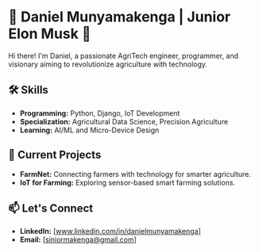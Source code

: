 # 🌟 Daniel Munyamakenga | Junior Elon Musk 🚀  
Hi there! I'm Daniel, a passionate AgriTech engineer, programmer, and visionary aiming to revolutionize agriculture with technology.  

## 🛠️ Skills  
- **Programming:** Python, Django, IoT Development  
- **Specialization:** Agricultural Data Science, Precision Agriculture  
- **Learning:** AI/ML and Micro-Device Design  

## 🌱 Current Projects  
- **FarmNet:** Connecting farmers with technology for smarter agriculture.  
- **IoT for Farming:** Exploring sensor-based smart farming solutions.  

## 📫 Let's Connect  
- **LinkedIn:** [www.linkedin.com/in/danielmunyamakenga] 
- **Email:** [siniormakenga@gmail.com]
